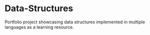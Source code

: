 # Data-Structures
Portfolio project showcasing data structures implemented in multiple languages as a learning resource.
